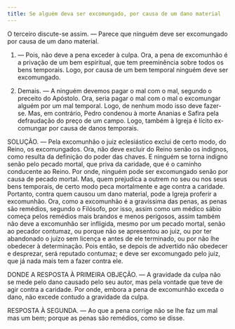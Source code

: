 ```yaml
---
title: Se alguém deva ser excomungado, por causa de um dano material
---
```


O terceiro discute-se assim. — Parece que ninguém deve ser excomungado por causa de um dano material.  

1. — Pois, não deve a pena exceder à culpa. Ora, a pena de excomunhão é a privação de um bem espiritual, que tem preeminência sobre todos os bens temporais. Logo, por causa de um bem temporal ninguém deve ser excomungado.  

2. Demais. — A ninguém devemos pagar o mal com o mal, segundo o preceito do Apóstolo. Ora, seria pagar o mal com o mal o excomungar alguém por um mal temporal. Logo, de nenhum modo isso deve fazer-se. Mas, em contrário, Pedro condenou à morte Ananias e Safira pela defraudação do preço de um campo. Logo, também à Igreja é lícito ex-comungar por causa de danos temporais.  

SOLUÇÃO. — Pela excomunhão o juiz eclesiástico exclui de certo modo, do Reino, os excomungados. Ora, não deve excluir do Reino senão os indignos, como resulta da definição do poder das chaves. E ninguém se torna indigno senão pelo pecado mortal, que priva da caridade, que é o caminho conducente ao Reino. Por onde, ninguém pode ser excomungado senão por causa de pecado mortal. Mas, quem prejudica a outrem no seu ou nos seus bens temporais, de certo modo peca mortalmente e age contra a caridade. Portanto, contra quem causou um dano material, pode a Igreja proferir a excomunhão. Ora, como a excomunhão é a gravíssima das penas, as penas são remédios, segundo o Filósofo, por isso, assim como um médico sábio começa pelos remédios mais brandos e menos perigosos, assim também não deve a excomunhão ser infligida, mesmo por um pecado mortal, senão ao pecador contumaz, ou porque não se apresentou ao juiz, ou por ter abandonado o juízo sem licença e antes de ele terminado, ou por não lhe obedecer à determinação. Pois então, se depois de advertido não obedecer e desprezar, será reputado contumaz; e deve ser excomungado pelo juiz, que já nada mais tem a fazer contra ele.  

DONDE A RESPOSTA À PRIMEIRA OBJEÇÃO. — A gravidade da culpa não se mede pelo dano causado pelo seu autor, mas pela vontade que teve de agir contra a caridade. Por onde, embora a pena de excomunhão exceda o dano, não excede contudo a gravidade da culpa.  

RESPOSTA À SEGUNDA. — Ao que a pena corrige não se lhe faz um mal mas um bem; porque as penas são remédios, como se disse.